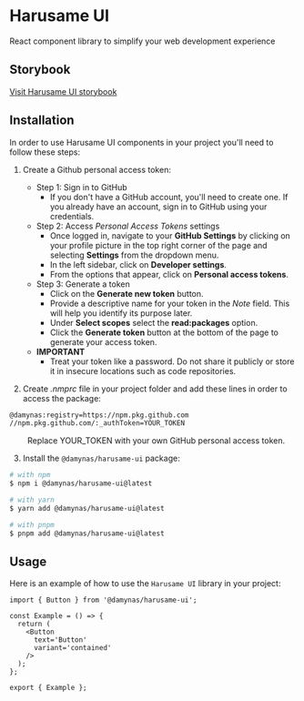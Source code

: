 # Harusame UI

React component library to simplify your web development experience

## Storybook

<a href="https://damynas.github.io/harusame-ui/" target="_blank">Visit Harusame UI storybook</a>

## Installation

In order to use Harusame UI components in your project you'll need to follow these steps:

1. Create a Github personal access token:

   - Step 1: Sign in to GitHub<br>
     - If you don't have a GitHub account, you'll need to create one. If you already have an account, sign in to GitHub using your credentials.
   - Step 2: Access <i>Personal Access Tokens</i> settings<br>
     - Once logged in, navigate to your <b>GitHub Settings</b> by clicking on your profile picture in the top right corner of the page and selecting <b>Settings</b> from the dropdown menu.
     - In the left sidebar, click on <b>Developer settings</b>.
     - From the options that appear, click on <b>Personal access tokens</b>.
   - Step 3: Generate a token<br>
     - Click on the <b>Generate new token</b> button.
     - Provide a descriptive name for your token in the <i>Note</i> field. This will help you identify its purpose later.
     - Under <b>Select scopes</b> select the <b>read:packages</b> option.
     - Click the <b>Generate token</b> button at the bottom of the page to generate your access token.
   - <b>IMPORTANT</b>
     - Treat your token like a password. Do not share it publicly or store it in insecure locations such as code repositories.

2. Create <i>.nmprc</i> file in your project folder and add these lines in order to access the package:

```sh
@damynas:registry=https://npm.pkg.github.com
//npm.pkg.github.com/:_authToken=YOUR_TOKEN
```

&nbsp;&nbsp;&nbsp;&nbsp;&nbsp;&nbsp;&nbsp;&nbsp;Replace YOUR_TOKEN with your own GitHub personal access token.

3. Install the `@damynas/harusame-ui` package:

```sh
# with npm
$ npm i @damynas/harusame-ui@latest

# with yarn
$ yarn add @damynas/harusame-ui@latest

# with pnpm
$ pnpm add @damynas/harusame-ui@latest
```

## Usage

Here is an example of how to use the `Harusame UI` library in your project:

```tsx
import { Button } from '@damynas/harusame-ui';

const Example = () => {
  return (
    <Button
      text='Button'
      variant='contained'
    />
  );
};

export { Example };
```
